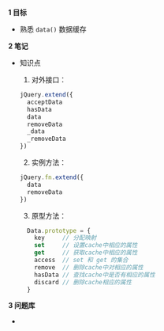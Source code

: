 **1 目标**
* 熟悉 `data()` 数据缓存

**2 笔记**
* 知识点
  1. 对外接口：
    ```js
    jQuery.extend({
      acceptData
      hasData
      data
      removeData
      _data
      _removeData
    })
    ```  

  2. 实例方法：
    ```js
    jQuery.fn.extend({
      data
      removeData
    })
    ``` 

  3. 原型方法：
  ```js
    Data.prototype = {
      key     // 分配映射
      set     // 设置cache中相应的属性
      get     // 获取cache中相应的属性
      access  // set 和 get 的集合
      remove  // 删除cache中对相应的属性
      hasData // 查找cache中是否有相应的属性
      discard // 删除cache相应的属性
    }
    ``` 

**3 问题库**
* <mark></mark>  


